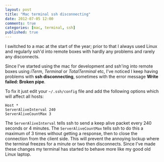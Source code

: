 ```yaml
---
layout: post
title: "Mac terminal ssh disconnecting"
date: 2012-07-05 12:00
comments: true
categories: [mac, terminal, ssh]
published: true
---
```

I switched to a mac at the start of the year; prior to that I always used Linux and regularly ssh'd into remote boxes with hardly any problems and rarely any disconnects.

Since I've started using the mac for development and ssh'ing into remote boxes using *iTerm*, *Terminal* or *TotalTerminal* etc, I've noticed I keep having problems with **ssh disconnecting**, sometimes with the error message **Write failed: Broken pipe**.

To fix it just edit your `~/.ssh/config` file and add the following options which will affect all hosts:

	Host *
	ServerAliveInterval 240
	ServerAliveCountMax 3

The `ServerAliveInterval` tells ssh to send a keep alive packet every 240 seconds or 4 minutes.  The `ServerAliveCountMax` tells ssh to do this a maximum of 3 times without getting a response, then to close the connection from the client side.  This will prevent the annoying lockup where the terminal freezes for a minute or two then disconnects.  Since I've made these changes my terminal has started to behave more like my good old Linux laptop.